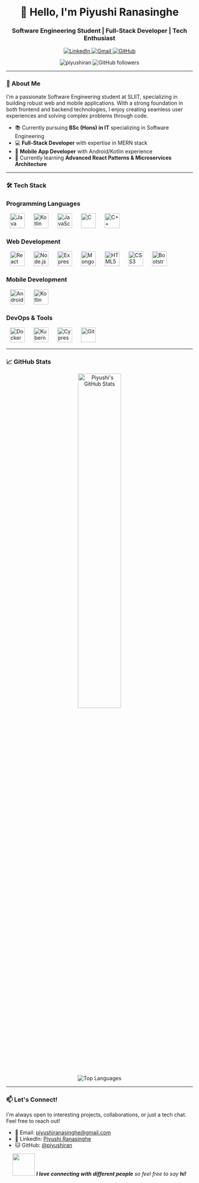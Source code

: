 <h1 align="center">👋 Hello, I'm Piyushi Ranasinghe</h1>
<h3 align="center">Software Engineering Student | Full-Stack Developer | Tech Enthusiast</h3>

<p align="center">
  <a href="https://www.linkedin.com/in/piyushi-ranasinghe-07a93828b/" target="blank">
    <img src="https://img.shields.io/badge/LinkedIn-0077B5?style=for-the-badge&logo=linkedin&logoColor=white" alt="LinkedIn"/>
  </a>
  <a href="mailto:piyushiranasinghe@gmail.com">
    <img src="https://img.shields.io/badge/Gmail-D14836?style=for-the-badge&logo=gmail&logoColor=white" alt="Gmail"/>
  </a>
  <a href="https://github.com/piyushiran">
    <img src="https://img.shields.io/badge/GitHub-100000?style=for-the-badge&logo=github&logoColor=white" alt="GitHub"/>
  </a>
</p>

<p align="center">
  <img src="https://komarev.com/ghpvc/?username=piyushiran&label=Profile%20views&color=0e75b6&style=flat" alt="piyushiran" /> 
  <img src="https://img.shields.io/github/followers/piyushiran?label=Followers&style=social" alt="GitHub followers"/>
</p>

---

### 🚀 About Me

I'm a passionate Software Engineering student at SLIIT, specializing in building robust web and mobile applications. With a strong foundation in both frontend and backend technologies, I enjoy creating seamless user experiences and solving complex problems through code.

- 📚 Currently pursuing **BSc (Hons) in IT** specializing in Software Engineering
- 💻 **Full-Stack Developer** with expertise in MERN stack
- 📱 **Mobile App Developer** with Android/Kotlin experience
- 🌱 Currently learning **Advanced React Patterns & Microservices Architecture**


---

### 🛠️ Tech Stack
### Programming Languages
<p align="left">
  <img src="https://cdn.jsdelivr.net/gh/devicons/devicon/icons/java/java-original.svg" alt="Java" title="Java" width="40" height="40" style="margin: 0 10px;"/>
  <img src="https://cdn.jsdelivr.net/gh/devicons/devicon/icons/kotlin/kotlin-original.svg" alt="Kotlin" title="Kotlin" width="40" height="40" style="margin: 0 10px;"/>
  <img src="https://cdn.jsdelivr.net/gh/devicons/devicon/icons/javascript/javascript-original.svg" alt="JavaScript" title="JavaScript" width="40" height="40" style="margin: 0 10px;"/>
  <img src="https://cdn.jsdelivr.net/gh/devicons/devicon/icons/c/c-original.svg" alt="C" title="C" width="40" height="40" style="margin: 0 10px;"/>
  <img src="https://cdn.jsdelivr.net/gh/devicons/devicon/icons/cplusplus/cplusplus-original.svg" alt="C++" title="C++" width="40" height="40" style="margin: 0 10px;"/>
</p>

### Web Development
<p align="left">
  <img src="https://cdn.jsdelivr.net/gh/devicons/devicon/icons/react/react-original.svg" alt="React" title="React" width="40" height="40" style="margin: 0 10px;"/>
  <img src="https://cdn.jsdelivr.net/gh/devicons/devicon/icons/nodejs/nodejs-original.svg" alt="Node.js" title="Node.js" width="40" height="40" style="margin: 0 10px;"/>
  <img src="https://cdn.jsdelivr.net/gh/devicons/devicon/icons/express/express-original.svg" alt="Express" title="Express" width="40" height="40" style="margin: 0 10px;"/>
  <img src="https://cdn.jsdelivr.net/gh/devicons/devicon/icons/mongodb/mongodb-original.svg" alt="MongoDB" title="MongoDB" width="40" height="40" style="margin: 0 10px;"/>
  <img src="https://cdn.jsdelivr.net/gh/devicons/devicon/icons/html5/html5-original.svg" alt="HTML5" title="HTML5" width="40" height="40" style="margin: 0 10px;"/>
  <img src="https://cdn.jsdelivr.net/gh/devicons/devicon/icons/css3/css3-original.svg" alt="CSS3" title="CSS3" width="40" height="40" style="margin: 0 10px;"/>
  <img src="https://cdn.jsdelivr.net/gh/devicons/devicon/icons/bootstrap/bootstrap-original.svg" alt="Bootstrap" title="Bootstrap" width="40" height="40" style="margin: 0 10px;"/>
</p>

### Mobile Development
<p align="left">
  <img src="https://cdn.jsdelivr.net/gh/devicons/devicon/icons/android/android-original.svg" alt="Android" title="Android" width="40" height="40" style="margin: 0 10px;"/>
  <img src="https://cdn.jsdelivr.net/gh/devicons/devicon/icons/kotlin/kotlin-original.svg" alt="Kotlin" title="Kotlin" width="40" height="40" style="margin: 0 10px;"/>
</p>

### DevOps & Tools
<p align="left">
  <img src="https://cdn.jsdelivr.net/gh/devicons/devicon/icons/docker/docker-original.svg" alt="Docker" title="Docker" width="40" height="40" style="margin: 0 10px;"/>
  <img src="https://cdn.jsdelivr.net/gh/devicons/devicon/icons/kubernetes/kubernetes-plain.svg" alt="Kubernetes" title="Kubernetes" width="40" height="40" style="margin: 0 10px;"/>
  <img src="https://cdn.jsdelivr.net/gh/simple-icons/simple-icons@v7/icons/cypress.svg" alt="Cypress" title="Cypress" width="40" height="40" style="margin: 0 10px;"/>
  <img src="https://cdn.jsdelivr.net/gh/devicons/devicon/icons/git/git-original.svg" alt="Git" title="Git" width="40" height="40" style="margin: 0 10px;"/>
</p>

---

### 📈 GitHub Stats

<p align="center">
  <img src="https://github-readme-stats.vercel.app/api?username=piyushiran&show_icons=true&theme=radical" alt="Piyushi's GitHub Stats" width="48%"/>
  
</p>

<p align="center">
  <img src="https://github-readme-stats.vercel.app/api/top-langs/?username=piyushiran&layout=compact&theme=radical" alt="Top Languages"/>
</p>

---

### 📫 Let's Connect!

I'm always open to interesting projects, collaborations, or just a tech chat. Feel free to reach out!

- 📧 Email: [piyushiranasinghe@gmail.com](mailto:piyushiranasinghe@gmail.com)
- 💼 LinkedIn: [Piyushi Ranasinghe](https://www.linkedin.com/in/piyushi-ranasinghe-07a93828b/)
- 🐱 GitHub: [@piyushiran](https://github.com/piyushiran)

<p align="center">
  <img src="https://media.giphy.com/media/LnQjpWaON8nhr21vNW/giphy.gif" width="60"> 
  <em><b>I love connecting with different people</b> so feel free to say <b>hi!</b></em>
</p>
